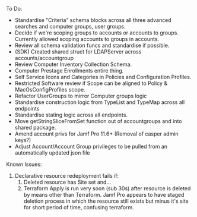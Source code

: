 To Do:

- Standardise "Criteria" schema blocks across all three advanced searches and computer groups, user groups.
- Decide if we're scoping groups to accounts or accounts to groups. Currently allowed scoping accounts to groups in accounts.
- Review all schema validation funcs and standardise if possible. 
- (SDK) Created shared struct for LDAPServer across accounts/accountgroup
- Review Computer Inventory Collection Schema.
- Computer Prestage Enrollments entire thing.
- Self Service Icons and Categories in Policies and Configuration Profiles.
- Restricted Software review if Scope can be aligned to Policy & MacOsConfigProfiles scope.
- Refactor UserGroups to mirror Computer groups logic
- Standardise construction logic from TypeList and TypeMap across all endpoints
- Standardise stating logic across all endpoints.
- Move getStringSliceFromSet function out of accountgroups and into shared package.
- Amend account privs for Jamf Pro 11.6+ (Removal of casper admin keys?)
- Adjust Account/Account Group privileges to be pulled from an automatically updated json file

Known Issues:
1. Declarative resource redeployment fails if: 
    1. Deleted resource has Site set and...
    2. Terraform Apply is run very soon (sub 30s) after resource is deleted by means other than Terraform. Jamf Pro appears to have staged deletion process in which the resource still exists but minus it's site for short period of time, confusing terraform.
